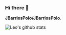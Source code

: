 ### Hi there 👋


**JBarriosPolo/JBarriosPolo**.

![Leo's github stats](https://github-readme-stats.vercel.app/api?username=JBarriosPolo&show_icons=true&theme=dracula&hide=stars,issues)
<!---

Here are some ideas to get you started:

- 🔭 I’m currently working on ...
- 🌱 I’m currently learning ...
- 👯 I’m looking to collaborate on ...
- 🤔 I’m looking for help with ...
- 💬 Ask me about ...
- 📫 How to reach me: ...
- 😄 Pronouns: ...
- ⚡ Fun fact: ...
!--->
